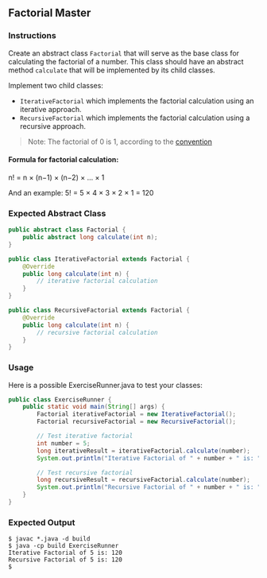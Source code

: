 ## Factorial Master

### Instructions

Create an abstract class `Factorial` that will serve as the base class for calculating the factorial of a number. This class should have an abstract method `calculate` that will be implemented by its child classes.

Implement two child classes:

- `IterativeFactorial` which implements the factorial calculation using an iterative approach.
- `RecursiveFactorial` which implements the factorial calculation using a recursive approach.

> Note: The factorial of 0 is 1, according to the [convention](https://www.chilimath.com/lessons/intermediate-algebra/zero-factorial/)

#### Formula for factorial calculation:

n! = n × (n−1) × (n−2) × … × 1

And an example:
5! = 5 × 4 × 3 × 2 × 1 = 120

### Expected Abstract Class

```java
public abstract class Factorial {
    public abstract long calculate(int n);
}

public class IterativeFactorial extends Factorial {
    @Override
    public long calculate(int n) {
        // iterative factorial calculation
    }
}

public class RecursiveFactorial extends Factorial {
    @Override
    public long calculate(int n) {
        // recursive factorial calculation
    }
}
```

### Usage

Here is a possible ExerciseRunner.java to test your classes:

```java
public class ExerciseRunner {
    public static void main(String[] args) {
        Factorial iterativeFactorial = new IterativeFactorial();
        Factorial recursiveFactorial = new RecursiveFactorial();

        // Test iterative factorial
        int number = 5;
        long iterativeResult = iterativeFactorial.calculate(number);
        System.out.println("Iterative Factorial of " + number + " is: " + iterativeResult); // Expected output: 120

        // Test recursive factorial
        long recursiveResult = recursiveFactorial.calculate(number);
        System.out.println("Recursive Factorial of " + number + " is: " + recursiveResult); // Expected output: 120
    }
}
```

### Expected Output

```shell
$ javac *.java -d build
$ java -cp build ExerciseRunner
Iterative Factorial of 5 is: 120
Recursive Factorial of 5 is: 120
$
```
